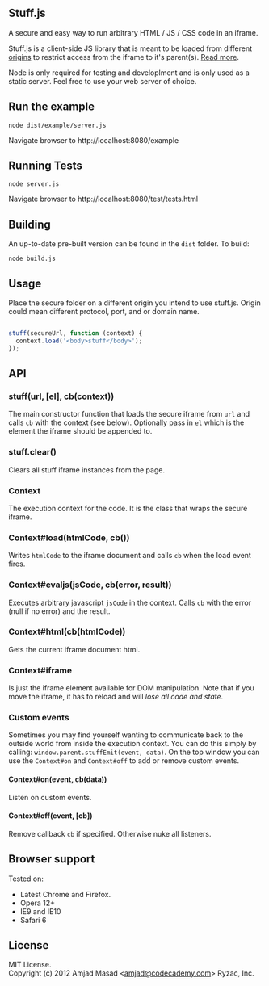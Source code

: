 Stuff.js
--------

A secure and easy way to run arbitrary HTML / JS / CSS code in an iframe.

Stuff.js is a client-side JS library that is meant to be loaded from different [origins](https://developer.mozilla.org/en-US/docs/JavaScript/Same_origin_policy_for_JavaScript) to restrict access from the iframe to it's parent(s). [Read more](http://blog.amasad.me/2012/12/11/stuffjs/).

Node is only required for testing and developlment and is only used as a static server. Feel free to use your web server of choice.


## Run the example

```
node dist/example/server.js
```

Navigate browser to http://localhost:8080/example



## Running Tests

```
node server.js
```

Navigate browser to http://localhost:8080/test/tests.html

## Building

An up-to-date pre-built version can be found in the `dist` folder.
To build:

```
node build.js
```


## Usage

Place the secure folder on a different origin you intend to use stuff.js.
Origin could mean different protocol, port, and or domain name.

```javascript

stuff(secureUrl, function (context) {
  context.load('<body>stuff</body>');
});
```


## API

### stuff(url, [el], cb(context))

The main constructor function that loads the secure iframe from `url` and
calls `cb` with the context (see below). Optionally pass in `el` which is
the element the iframe should be appended to.

### stuff.clear()

Clears all stuff iframe instances from the page.

### Context

The execution context for the code. It is the class that wraps the secure iframe.

### Context#load(htmlCode, cb())

Writes `htmlCode` to the iframe document and calls `cb` when the load event fires.

### Context#evaljs(jsCode, cb(error, result))

Executes arbitrary javascript `jsCode` in the context. Calls `cb` with the error (null if no error)
and the result.

### Context#html(cb(htmlCode))

Gets the current iframe document html.


### Context#iframe

Is just the iframe element available for DOM manipulation. Note that if you move the iframe, it has to reload and will *lose all code and state*.

### Custom events

Sometimes you may find yourself wanting to communicate back to the outside world from inside the execution
context. You can do this simply by calling: `window.parent.stuffEmit(event, data)`. On the top window you
can use the `Context#on` and `Context#off` to add or remove custom events.

#### Context#on(event, cb(data))

Listen on custom events.

#### Context#off(event, [cb])

Remove callback `cb` if specified. Otherwise nuke all listeners.

## Browser support

Tested on:

* Latest Chrome and Firefox.
* Opera 12+
* IE9 and IE10
* Safari 6

## License
MIT License.  
Copyright (c) 2012 Amjad Masad &lt;amjad@codecademy.com&gt; Ryzac, Inc.
